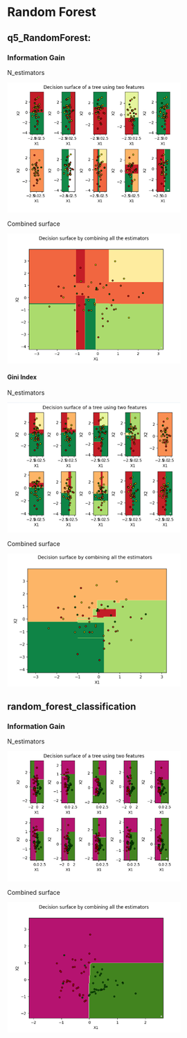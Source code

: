 # Random Forest

## q5_RandomForest:

### Information Gain
N_estimators
<p align="left">
  <img width="400" src="figures\q5rfc\info_ne.png">
</p>

Combined surface
<p align="left">
  <img width="400" src="figures\q5rfc\info_cds.png">
</p>


#### Gini Index
N_estimators
<p align="left">
  <img width="400" src="figures\q5rfc\gini_ne.png">
</p>

Combined surface
<p align="left">
  <img width="400" src="figures\q5rfc\gini_cds.png">
</p>

## random_forest_classification
### Information Gain
N_estimators
<p align="left">
  <img width="400" src="figures\rfc_ne.png">
</p>

Combined surface
<p align="left">
  <img width="400" src="figures\combined_rfc.png">
</p>


